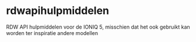 # rdwapihulpmiddelen
RDW API hulpmiddelen voor de IONIQ 5, misschien dat het ook gebruikt kan worden ter inspiratie andere modellen
